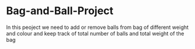 # Bag-and-Ball-Project
In this peoject we need to add or remove balls from bag of different weight and colour and keep track of total number of balls
and total weight of the bag 
